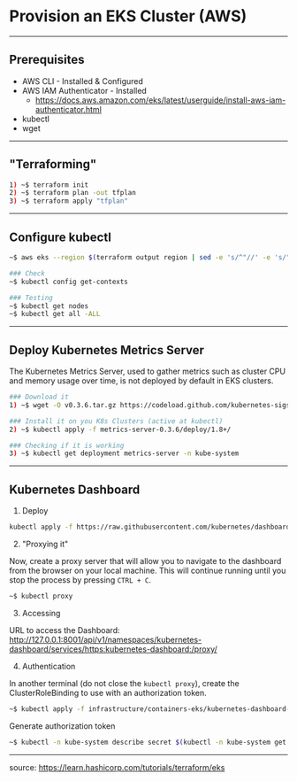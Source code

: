 # Provision an EKS Cluster (AWS)

---

## Prerequisites
- AWS CLI - Installed & Configured
- AWS IAM Authenticator - Installed
  - https://docs.aws.amazon.com/eks/latest/userguide/install-aws-iam-authenticator.html
- kubectl
- wget
---
## "Terraforming"
```bash
1) ~$ terraform init
2) ~$ terraform plan -out tfplan
3) ~$ terraform apply "tfplan"
```
---
## Configure kubectl
```bash
~$ aws eks --region $(terraform output region | sed -e 's/^"//' -e 's/"$//') update-kubeconfig --name $(terraform output cluster_name | sed -e 's/^"//' -e 's/"$//')

### Check
~$ kubectl config get-contexts

### Testing
~$ kubectl get nodes
~$ kubectl get all -ALL
```
---
##  Deploy Kubernetes Metrics Server
The Kubernetes Metrics Server, used to gather metrics such as cluster CPU and memory usage over time, is not deployed by default in EKS clusters.
```bash
### Download it
1) ~$ wget -O v0.3.6.tar.gz https://codeload.github.com/kubernetes-sigs/metrics-server/tar.gz/v0.3.6 && tar -xzf v0.3.6.tar.gz

### Install it on you K8s Clusters (active at kubectl)
2) ~$ kubectl apply -f metrics-server-0.3.6/deploy/1.8+/

### Checking if it is working
3) ~$ kubectl get deployment metrics-server -n kube-system
```
---
## Kubernetes Dashboard
1) Deploy 
```bash
kubectl apply -f https://raw.githubusercontent.com/kubernetes/dashboard/v2.0.0-beta8/aio/deploy/recommended.yaml
```
2) "Proxying it"

Now, create a proxy server that will allow you to navigate to the dashboard from the browser on your local machine. This will continue running until you stop the process by pressing ```CTRL + C```.
```bash
~$ kubectl proxy
```
3) Accessing

URL to access the Dashboard:
http://127.0.0.1:8001/api/v1/namespaces/kubernetes-dashboard/services/https:kubernetes-dashboard:/proxy/

4) Authentication 

In another terminal (do not close the ```kubectl proxy```), create the ClusterRoleBinding to use with an authorization token.
```bash
~$ kubectl apply -f infrastructure/containers-eks/kubernetes-dashboard-admin.rbac.yaml
```
Generate authorization token
```bash
~$ kubectl -n kube-system describe secret $(kubectl -n kube-system get secret | grep service-controller-token | awk '{print $1}')
```
---


source: https://learn.hashicorp.com/tutorials/terraform/eks
